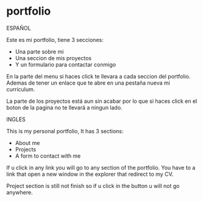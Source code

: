 # portfolio

ESPAÑOL

Este es mi portfolio, tiene 3 secciones:
  - Una parte sobre mi
  - Una seccion de mis proyectos
  - Y un formulario para contactar conmigo
  
En la parte del menu si haces click te llevara a cada seccion del portfolio. Ademas de tener un enlace que te abre en una pestaña nueva mi curriculum.

La parte de los proyectos está aun sin acabar por lo que si haces click en el boton de la pagina no te llevará a ningun lado.


INGLES

This is my personal portfolio, It has 3 sections:

  - About me
  - Projects
  - A form to contact with me
  
If u click in any link you will go to any section of the portfolio. You have to a link that open a new window in the explorer that redirect to my CV.

Project section is still not finish so if u click in the button u will not go anywhere.
